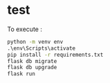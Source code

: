 # test

To execute :

```cmd
python -m venv env
.\env\Scripts\activate
pip install -r requirements.txt
flask db migrate
flask db upgrade
flask run
```

